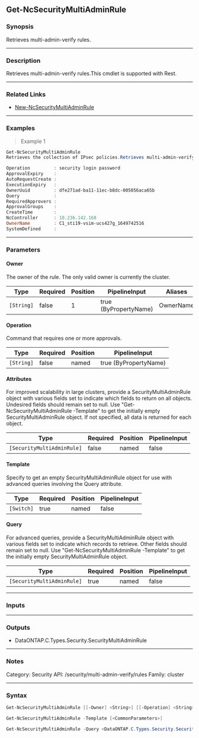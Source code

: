 Get-NcSecurityMultiAdminRule
----------------------------

### Synopsis
Retrieves multi-admin-verify rules.

---

### Description

Retrieves multi-admin-verify rules.This cmdlet is supported with Rest.

---

### Related Links
* [New-NcSecurityMultiAdminRule](New-NcSecurityMultiAdminRule)

---

### Examples
> Example 1

```PowerShell
Get-NcSecurityMultiAdminRule
Retrieves the collection of IPsec policies.Retrieves multi-admin-verify rules.

Operation         : security login password
ApprovalExpiry    :
AutoRequestCreate :
ExecutionExpiry   :
OwnerUuid         : dfe271ad-ba11-11ec-b8dc-005056aca65b
Query             :
RequiredApprovers :
ApprovalGroups    :
CreateTime        :
NcController      : 10.236.142.168
OwnerName         : C1_sti19-vsim-ucs427g_1649742516
SystemDefined     :

```

---

### Parameters
#### **Owner**
The owner of the rule. The only valid owner is currently the cluster.

|Type      |Required|Position|PipelineInput        |Aliases  |
|----------|--------|--------|---------------------|---------|
|`[String]`|false   |1       |true (ByPropertyName)|OwnerName|

#### **Operation**
Command that requires one or more approvals.

|Type      |Required|Position|PipelineInput        |
|----------|--------|--------|---------------------|
|`[String]`|false   |named   |true (ByPropertyName)|

#### **Attributes**
For improved scalability in large clusters, provide a SecurityMultiAdminRule object with various fields set to indicate which fields to return on all objects.  Undesired fields should remain set to null.  Use "Get-NcSecurityMultiAdminRule -Template" to get the initially empty SecurityMultiAdminRule object.  If not specified, all data is returned for each object.

|Type                      |Required|Position|PipelineInput|
|--------------------------|--------|--------|-------------|
|`[SecurityMultiAdminRule]`|false   |named   |false        |

#### **Template**
Specify to get an empty SecurityMultiAdminRule object for use with advanced queries involving the Query attribute.

|Type      |Required|Position|PipelineInput|
|----------|--------|--------|-------------|
|`[Switch]`|true    |named   |false        |

#### **Query**
For advanced queries, provide a SecurityMultiAdminRule object with various fields set to indicate which records to retrieve.  Other fields should remain set to null.  Use "Get-NcSecurityMultiAdminRule -Template" to get the initially empty SecurityMultiAdminRule object.

|Type                      |Required|Position|PipelineInput|
|--------------------------|--------|--------|-------------|
|`[SecurityMultiAdminRule]`|true    |named   |false        |

---

### Inputs

---

### Outputs
* DataONTAP.C.Types.Security.SecurityMultiAdminRule

---

### Notes
Category: Security
API: /security/multi-admin-verify/rules
Family: cluster

---

### Syntax
```PowerShell
Get-NcSecurityMultiAdminRule [[-Owner] <String>] [[-Operation] <String>] [<CommonParameters>]
```
```PowerShell
Get-NcSecurityMultiAdminRule -Template [<CommonParameters>]
```
```PowerShell
Get-NcSecurityMultiAdminRule -Query <DataONTAP.C.Types.Security.SecurityMultiAdminRule> [-Attributes <DataONTAP.C.Types.Security.SecurityMultiAdminRule>] [<CommonParameters>]
```
